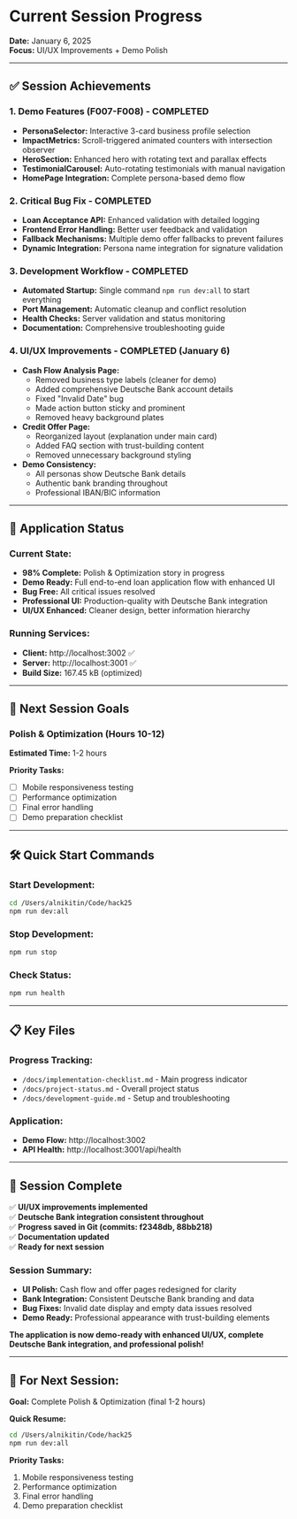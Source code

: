 # Current Session Progress

**Date:** January 6, 2025  
**Focus:** UI/UX Improvements + Demo Polish

---

## ✅ **Session Achievements**

### **1. Demo Features (F007-F008) - COMPLETED**
- **PersonaSelector:** Interactive 3-card business profile selection
- **ImpactMetrics:** Scroll-triggered animated counters with intersection observer
- **HeroSection:** Enhanced hero with rotating text and parallax effects
- **TestimonialCarousel:** Auto-rotating testimonials with manual navigation
- **HomePage Integration:** Complete persona-based demo flow

### **2. Critical Bug Fix - COMPLETED**
- **Loan Acceptance API:** Enhanced validation with detailed logging
- **Frontend Error Handling:** Better user feedback and validation
- **Fallback Mechanisms:** Multiple demo offer fallbacks to prevent failures
- **Dynamic Integration:** Persona name integration for signature validation

### **3. Development Workflow - COMPLETED**
- **Automated Startup:** Single command `npm run dev:all` to start everything
- **Port Management:** Automatic cleanup and conflict resolution
- **Health Checks:** Server validation and status monitoring
- **Documentation:** Comprehensive troubleshooting guide

### **4. UI/UX Improvements - COMPLETED (January 6)**
- **Cash Flow Analysis Page:**
  - Removed business type labels (cleaner for demo)
  - Added comprehensive Deutsche Bank account details
  - Fixed "Invalid Date" bug
  - Made action button sticky and prominent
  - Removed heavy background plates
- **Credit Offer Page:**
  - Reorganized layout (explanation under main card)
  - Added FAQ section with trust-building content
  - Removed unnecessary background styling
- **Demo Consistency:**
  - All personas show Deutsche Bank details
  - Authentic bank branding throughout
  - Professional IBAN/BIC information

---

## 🚀 **Application Status**

### **Current State:**
- **98% Complete:** Polish & Optimization story in progress
- **Demo Ready:** Full end-to-end loan application flow with enhanced UI
- **Bug Free:** All critical issues resolved
- **Professional UI:** Production-quality with Deutsche Bank integration
- **UI/UX Enhanced:** Cleaner design, better information hierarchy

### **Running Services:**
- **Client:** http://localhost:3002 ✅
- **Server:** http://localhost:3001 ✅
- **Build Size:** 167.45 kB (optimized)

---

## 🎯 **Next Session Goals**

### **Polish & Optimization (Hours 10-12)**
**Estimated Time:** 1-2 hours

**Priority Tasks:**
- [ ] Mobile responsiveness testing
- [ ] Performance optimization
- [ ] Final error handling
- [ ] Demo preparation checklist

---

## 🛠️ **Quick Start Commands**

### **Start Development:**
```bash
cd /Users/alnikitin/Code/hack25
npm run dev:all
```

### **Stop Development:**
```bash
npm run stop
```

### **Check Status:**
```bash
npm run health
```

---

## 📋 **Key Files**

### **Progress Tracking:**
- `/docs/implementation-checklist.md` - Main progress indicator
- `/docs/project-status.md` - Overall project status
- `/docs/development-guide.md` - Setup and troubleshooting

### **Application:**
- **Demo Flow:** http://localhost:3002
- **API Health:** http://localhost:3001/api/health

---

## 💾 **Session Complete**

✅ **UI/UX improvements implemented**  
✅ **Deutsche Bank integration consistent throughout**  
✅ **Progress saved in Git (commits: f2348db, 88bb218)**  
✅ **Documentation updated**  
✅ **Ready for next session**

### **Session Summary:**
- **UI Polish:** Cash flow and offer pages redesigned for clarity
- **Bank Integration:** Consistent Deutsche Bank branding and data
- **Bug Fixes:** Invalid date display and empty data issues resolved
- **Demo Ready:** Professional appearance with trust-building elements

**The application is now demo-ready with enhanced UI/UX, complete Deutsche Bank integration, and professional polish!**

---

## 🚀 **For Next Session:**

**Goal:** Complete Polish & Optimization (final 1-2 hours)

**Quick Resume:**
```bash
cd /Users/alnikitin/Code/hack25
npm run dev:all
```

**Priority Tasks:**
1. Mobile responsiveness testing
2. Performance optimization  
3. Final error handling
4. Demo preparation checklist